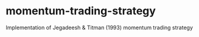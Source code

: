 # momentum-trading-strategy
Implementation of Jegadeesh &amp; Titman (1993) momentum trading strategy
